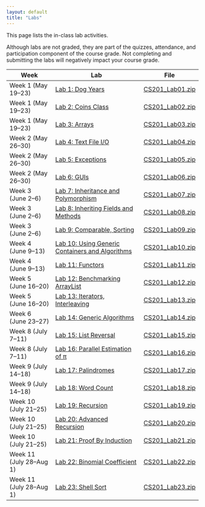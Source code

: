 ```yaml
---
layout: default
title: "Labs"
---
```


This page lists the in-class lab activities.

Although labs are not graded, they are part of the quizzes, attendance,
and participation component of the course grade.  Not completing
and submitting the labs will negatively impact your course grade.

Week | Lab | File
---- | --- | ----
Week 1 (May 19&ndash;23) | [Lab 1: Dog Years](lab01.html) | [CS201\_Lab01.zip](CS201_Lab01.zip)
Week 1 (May 19&ndash;23) | [Lab 2: Coins Class](lab02.html) | [CS201\_Lab02.zip](CS201_Lab02.zip)
Week 1 (May 19&ndash;23) | [Lab 3: Arrays](lab03.html) | [CS201\_Lab03.zip](CS201_Lab03.zip)
Week 2 (May 26&ndash;30) | [Lab 4: Text File I/O](lab04.html) | [CS201\_Lab04.zip](CS201_Lab04.zip)
Week 2 (May 26&ndash;30) | [Lab 5: Exceptions](lab05.html) | [CS201\_Lab05.zip](CS201_Lab05.zip)
Week 2 (May 26&ndash;30) | [Lab 6: GUIs](lab06.html) | [CS201\_Lab06.zip](CS201_Lab06.zip)
Week 3 (June 2&ndash;6) | [Lab 7: Inheritance and Polymorphism](lab07.html) | [CS201\_Lab07.zip](CS201_Lab07.zip)
Week 3 (June 2&ndash;6) | [Lab 8: Inheriting Fields and Methods](lab08.html) | [CS201\_Lab08.zip](CS201_Lab08.zip)
Week 3 (June 2&ndash;6) | [Lab 9: Comparable, Sorting](lab09.html) | [CS201\_Lab09.zip](CS201_Lab09.zip)
Week 4 (June 9&ndash;13) | [Lab 10: Using Generic Containers and Algorithms](lab10.html) | [CS201\_Lab10.zip](CS201_Lab10.zip)
Week 4 (June 9&ndash;13) | [Lab 11: Functors](lab11.html) | [CS201\_Lab11.zip](CS201_Lab11.zip)
Week 5 (June 16&ndash;20) | [Lab 12: Benchmarking ArrayList](lab12.html) | [CS201\_Lab12.zip](CS201_Lab12.zip)
Week 5 (June 16&ndash;20) | [Lab 13: Iterators, Interleaving](lab13.html) | [CS201\_Lab13.zip](CS201_Lab13.zip)
Week 6 (June 23&ndash;27) | [Lab 14: Generic Algorithms](lab14.html) | [CS201\_Lab14.zip](CS201_Lab14.zip)
Week 8 (July 7&ndash;11) | [Lab 15: List Reversal](lab15.html) | [CS201\_Lab15.zip](CS201_Lab15.zip)
Week 8 (July 7&ndash;11) | [Lab 16: Parallel Estimation of π](lab16.html) | [CS201\_Lab16.zip](CS201_Lab16.zip)
Week 9 (July 14&ndash;18) | [Lab 17: Palindromes](lab17.html) | [CS201\_Lab17.zip](CS201_Lab17.zip)
Week 9 (July 14&ndash;18) | [Lab 18: Word Count](lab18.html) | [CS201\_Lab18.zip](CS201_Lab18.zip)
Week 10 (July 21&ndash;25) | [Lab 19: Recursion](lab19.html) | [CS201\_Lab19.zip](CS201_Lab19.zip)
Week 10 (July 21&ndash;25) | [Lab 20: Advanced Recursion](lab20.html) | [CS201\_Lab20.zip](CS201_Lab20.zip)
Week 10 (July 21&ndash;25) | [Lab 21: Proof By Induction](lab21.html) | [CS201\_Lab21.zip](CS201_Lab21.zip)
Week 11 (July 28&ndash;Aug 1) | [Lab 22: Binomial Coefficient](lab22.html) | [CS201\_Lab22.zip](CS201_Lab22.zip)
Week 11 (July 28&ndash;Aug 1) | [Lab 23: Shell Sort](lab23.html) | [CS201\_Lab23.zip](CS201_Lab23.zip)
